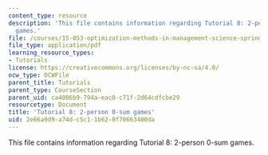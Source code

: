 ```yaml
---
content_type: resource
description: 'This file contains information regarding Tutorial 8: 2-person 0-sum
  games.'
file: /courses/15-053-optimization-methods-in-management-science-spring-2013/2e66a9d9a74dc5c11b620f70663400da_MIT15_053S13_tut08.pdf
file_type: application/pdf
learning_resource_types:
- Tutorials
license: https://creativecommons.org/licenses/by-nc-sa/4.0/
ocw_type: OCWFile
parent_title: Tutorials
parent_type: CourseSection
parent_uid: ca4006b9-794a-eac0-c71f-2d64cdfcbe29
resourcetype: Document
title: 'Tutorial 8: 2-person 0-sum games'
uid: 2e66a9d9-a74d-c5c1-1b62-0f70663400da
---
```

This file contains information regarding Tutorial 8: 2-person 0-sum games.